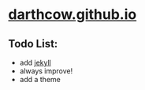 # [darthcow.github.io](https://darthcow.github.io/)


## Todo List:
 - add [jekyll](https://jekyllrb.com/)
 - always improve!
 - add a theme
